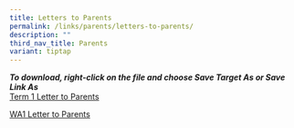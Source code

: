```yaml
---
title: Letters to Parents
permalink: /links/parents/letters-to-parents/
description: ""
third_nav_title: Parents
variant: tiptap
---
```

<p><strong><em>To download, right-click on the file and choose Save Target As or Save Link As</em></strong> 
<br><a href="/files/LETTER%20TO%20PARENTS/2024/Term_1_Letter_to_Parents_2024_v2.pdf" rel="noopener noreferrer nofollow" target="_blank">Term 1 Letter to Parents</a>
</p>
<p><a href="/files/LETTER TO PARENTS/2024/WA1_Letter_to_Parent.pdf" rel="noopener noreferrer nofollow" target="_blank">WA1 Letter to Parents</a>
</p>